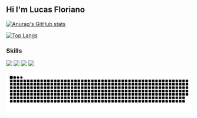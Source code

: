 ## Hi I'm Lucas Floriano

[![Anurag's GitHub stats](https://github-readme-stats.vercel.app/api?username=RagingWK&locale=pt-br&border_radius=20px&theme=outrun)](https://github.com/anuraghazra/github-readme-stats)

[![Top Langs](https://github-readme-stats.vercel.app/api/top-langs/?username=RagingWK&layout=donut&theme=outrun)](https://github.com/anuraghazra/github-readme-stats)

### Skills



 <img height=40px src="https://cdn.jsdelivr.net/gh/devicons/devicon@latest/icons/css3/css3-original.svg" />
 <img height=40px src="https://cdn.jsdelivr.net/gh/devicons/devicon@latest/icons/html5/html5-original.svg" />
 <img height=40px src="https://cdn.jsdelivr.net/gh/devicons/devicon@latest/icons/javascript/javascript-original.svg" />
 <img height=40px src="https://cdn.jsdelivr.net/gh/devicons/devicon@latest/icons/canva/canva-original.svg" />
 
![snake gif](./github-user-contribution.svg)


          
          

<!--
**RagingWK/RagingWK** is a ✨ _special_ ✨ repository because its `README.md` (this file) appears on your GitHub profile.

Here are some ideas to get you started:

- 🔭 I’m currently working on ...
- 🌱 I’m currently learning ...
- 👯 I’m looking to collaborate on ...
- 🤔 I’m looking for help with ...
- 💬 Ask me about ...
- 📫 How to reach me: ...
- 😄 Pronouns: ...
- ⚡ Fun fact: ...
-->
